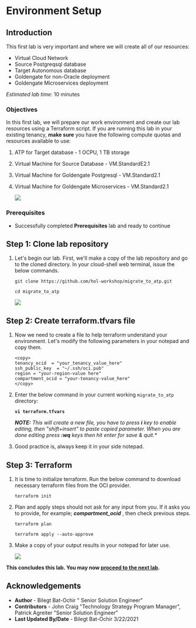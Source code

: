 # Environment Setup

## Introduction

This first lab is very important and where we will create all of our resources:

- Virtual Cloud Network
- Source Postgreqsql database
- Target Autonomous database
- Goldengate for non-Oracle deployment
- Goldengate Microservices deployment

*Estimated lab time*: 10 minutes

### Objectives

In this first lab, we will prepare our work environment and create our lab resources using a Terraform script.
If you are running this lab in your existing tenancy, **make sure** you have the following compute quotas and resources available to use:

1. ATP for Target database - 1 OCPU, 1 TB storage
2. Virtual Machine for Source Database - VM.StandardE2.1
3. Virtual Machine for Goldengate Postgresql - VM.Standard2.1  
4. Virtual Machine for Goldengate Microservices - VM.Standard2.1

	![](/images/architecture.png)

### Prerequisites

* Successfully completed **Prerequisites** lab and ready to continue

## **Step 1**: Clone lab repository

1. Let's begin our lab. First, we'll make a copy of the lab repository and go to the cloned directory. In your cloud-shell web terminal, issue the below commands.

	```
	git clone https://github.com/hol-workshop/migrate_to_atp.git

	cd migrate_to_atp
	```

	![](/images/1.Git.PNG)

## **Step 2**: Create terraform.tfvars file

1. Now we need to create a file to help terraform understand your environment. Let's modify the following parameters in your notepad and copy them.

	```
	<copy>
	tenancy_ocid  = "your_tenancy_value_here"
	ssh_public_key  = "~/.ssh/oci.pub"
	region = "your-region-value here"
	compartment_ocid = "your-tenancy-value_here"
	</copy>
	```

2. Enter the below command in your current working `migrate_to_atp` directory:

	**`vi terraform.tfvars`**

	_**NOTE:** This will create a new file, you have to press **i** key to enable editing, then "shift+insert" to paste copied parameter. When you are done editing press **:wq** keys then hit enter for save & quit.*_

3. Good practice is, always keep it in your side notepad.

## **Step 3**: Terraform 

1. It is time to initialize terraform. Run the below command to download necessary terraform files from the OCI provider.

	```
	terraform init
	```

2. Plan and apply steps should not ask for any input from you. If it asks you to provide, for example; _**compartment_ocid**_ , then check previous steps.

	```
	terraform plan

	terraform apply --auto-approve
	```

3. Make a copy of your output results in your notepad for later use.

	![](/images/1.git_1.PNG)

**This concludes this lab. You may now [proceed to the next lab](#next).**

## Acknowledgements

* **Author** - Bilegt Bat-Ochir " Senior Solution Engineer"
* **Contributors** - John Craig "Technology Strategy Program Manager", Patrick Agreiter "Senior Solution Engineer"
* **Last Updated By/Date** - Bilegt Bat-Ochir 3/22/2021